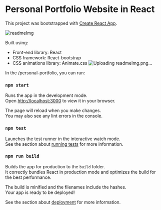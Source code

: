 # Personal Portfolio Website in React

This project was bootstrapped with [Create React App](https://github.com/facebook/create-react-app).

![readmeImg](https://github.com/CalumMcCallion/Hairdressing-site/assets/72882907/52ae6e91-75fd-47bc-aff8-734f5f0e2d00)


Built using:

- Front-end library: React
- CSS framework: React-bootstrap
- CSS animations library: Animate.css
![Uploading readmeImg.png…]()

In the /personal-portfolio, you can run:

### `npm start`

Runs the app in the development mode.\
Open [http://localhost:3000](http://localhost:3000) to view it in your browser.

The page will reload when you make changes.\
You may also see any lint errors in the console.

### `npm test`

Launches the test runner in the interactive watch mode.\
See the section about [running tests](https://facebook.github.io/create-react-app/docs/running-tests) for more information.

### `npm run build`

Builds the app for production to the `build` folder.\
It correctly bundles React in production mode and optimizes the build for the best performance.

The build is minified and the filenames include the hashes.\
Your app is ready to be deployed!

See the section about [deployment](https://facebook.github.io/create-react-app/docs/deployment) for more information.
